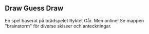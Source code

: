 ## Draw Guess Draw

En spel baserat på brädspelet Ryktet Går. Men online!
Se mappen "brainstorm" för diverse skisser och anteckningar.